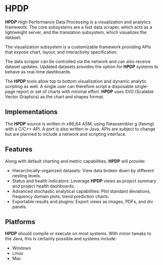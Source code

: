 # HPDP #

**HPDP**  High Performance Data Processing is a visualization and analytics framework. The core subsystems are a fast data scraper, which acts as a lightweight server, and the translation subsystem, which visualizes the dataset.

The visualization subsystem is a customizable framework providing APIs that expose chart, layout, and interactivity specification.

The data scraper can be controlled via the network and can also receive dataset updates. Updated datasets provides the option for **HPDP** systems to behave as real-time dashboards.

The **HPDP** tools allow top to bottom visualization and dynamic analytic scripting as well. A single user can therefore script a disposable single-page report or set of charts with minimal effort. **HPDP** uses SVG (Scalable Vector Graphics) as the chart and shapes format.

## Implementations ##

The **HPDP** source is written in x86_64 ASM, using flatassembler g (fasmg) with a C/C++ API. A port is also written in Java. APIs are subject to change but are planned to include a network and scripting interface.

## Features ##

Along with default charting and metric capabilities, **HPDP** will provide:

* Hierarchically-organized datasets: View data broken down by different nesting levels.
* Status and health indicators: Leverage **HPDP** views as project summary and project health dashboards.
* Advanced stochastic analytical capabilities: Plot standard deviations, frequency domain plots, trend prediction charts. 
* Exportable results and plugins: Export views as images, PDFs, and div panels.

## Platforms ##

**HPDP** should compile or execute on most systems. With minor tweaks to the Java, this is certainly possible and systems include:

* Windows
* Linux
* Mac